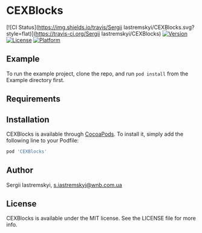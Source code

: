 # CEXBlocks

[![CI Status](https://img.shields.io/travis/Sergii Iastremskyi/CEXBlocks.svg?style=flat)](https://travis-ci.org/Sergii Iastremskyi/CEXBlocks)
[![Version](https://img.shields.io/cocoapods/v/CEXBlocks.svg?style=flat)](https://cocoapods.org/pods/CEXBlocks)
[![License](https://img.shields.io/cocoapods/l/CEXBlocks.svg?style=flat)](https://cocoapods.org/pods/CEXBlocks)
[![Platform](https://img.shields.io/cocoapods/p/CEXBlocks.svg?style=flat)](https://cocoapods.org/pods/CEXBlocks)

## Example

To run the example project, clone the repo, and run `pod install` from the Example directory first.

## Requirements

## Installation

CEXBlocks is available through [CocoaPods](https://cocoapods.org). To install
it, simply add the following line to your Podfile:

```ruby
pod 'CEXBlocks'
```

## Author

Sergii Iastremskyi, s.iastremskyi@wnb.com.ua

## License

CEXBlocks is available under the MIT license. See the LICENSE file for more info.
